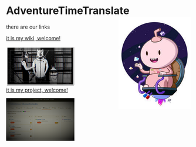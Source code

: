# AdventureTimeTranslate <img align="right" src="/img/016.jpg">
there are our links  


[it is my wiki, welcome!](https://github.com/SophiaOrekhova/AdventureTimeTranslate/wiki)

<img src="https://github.com/SophiaOrekhova/AdventureTimeTranslate/blob/main/img/009_1.jpg" width="37%"></img>                                                                                               
[it is my project, welcome!](https://github.com/SophiaOrekhova/AdventureTimeTranslate/projects/2)

<img src="https://github.com/SophiaOrekhova/AdventureTimeTranslate/blob/main/img/projects.png" width="37%"></img>    
